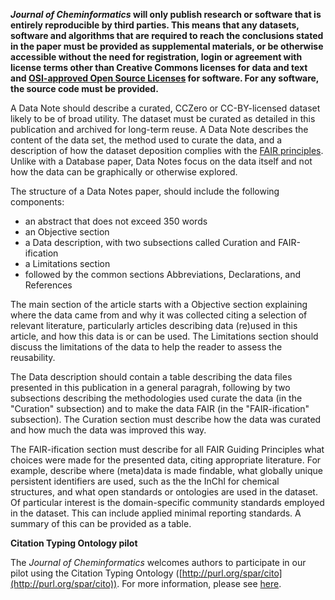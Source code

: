 **_Journal of Cheminformatics_ will only publish research or software that is entirely reproducible by third parties.
This means that any datasets, software and algorithms that are required to reach the conclusions stated in the
paper must be provided as supplemental materials, or be otherwise accessible without the need for registration,
login or agreement with license terms other than Creative Commons licenses for data and text and
[OSI-approved Open Source Licenses](http://opensource.org/licenses/alphabetical)
for software. For any software, the source code must be provided.**

A Data Note should describe a curated, CCZero or CC-BY-licensed dataset likely to be of broad utility. The dataset must
be curated as detailed in this publication and archived for long-term reuse. A Data Note describes the content
of the data set, the method used to curate the data, and a description of how the dataset deposition complies with
the [FAIR principles](https://doi.org/10.1162/DINT_R_00024). Unlike with a Database paper, Data Notes focus on the
data itself and not how the data can be graphically or otherwise explored.

The structure of a Data Notes paper, should include the following components:

* an abstract that does not exceed 350 words
* an Objective section
* a Data description, with two subsections called Curation and FAIR-ification
* a Limitations section
* followed by the common sections Abbreviations, Declarations, and References

The main section of the article starts with a Objective section explaining where the data came
from and why it was collected citing a selection of relevant literature, particularly articles describing
data (re)used in this article, and how this data is or can be used. The Limitations section should
discuss the limitations of the data to help the reader to assess the reusability.

The Data description should contain a table describing the data files presented in this publication
in a general paragrah, following by two subsections describing the methodologies used curate the data
(in the "Curation" subsection) and to make the data FAIR (in the "FAIR-ification" subsection).
The Curation section must describe how the data was curated and how much the data was improved
this way.

The FAIR-ification section must describe for all FAIR Guiding Principles what
choices were made for the presented data, citing appropriate literature. For example, describe
where (meta)data is made findable, what globally unique persistent identifiers are used, such as the
the InChI for chemical structures, and what open standards or ontologies are used in the dataset.
Of particular interest is the domain-specific community standards employed in the dataset. This
can include applied minimal reporting standards. A summary of this can be provided as a table.

**Citation Typing Ontology pilot**

The _Journal of Cheminformatics_ welcomes authors to participate in our pilot using the Citation Typing Ontology
([http://purl.org/spar/cito](http://purl.org/spar/cito)). For more information, please see
[here](https://www.biomedcentral.com/collections/c/co/cito).
